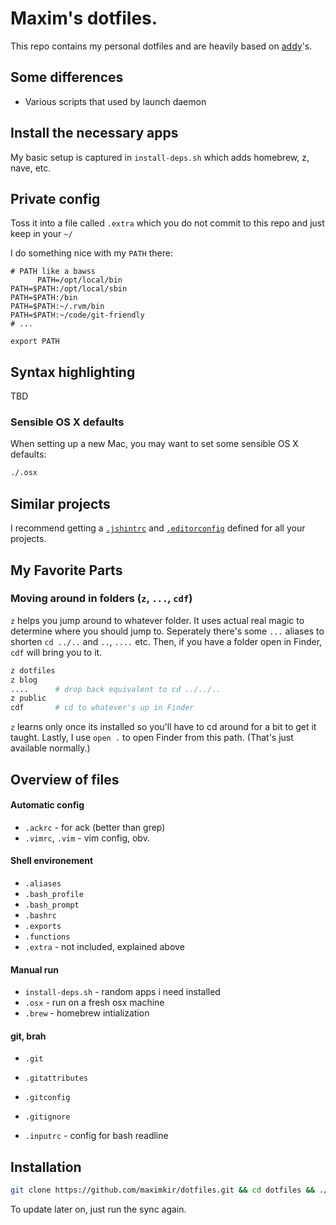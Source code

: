 # Maxim's dotfiles.

This repo contains my personal dotfiles and are heavily based on [addy](https://github.com/addyosmani/dotfiles)'s.

## Some differences

* Various scripts that used by launch daemon

## Install the necessary apps

My basic setup is captured in `install-deps.sh` which adds homebrew, z, nave, etc.

## Private config

Toss it into a file called `.extra` which you do not commit to this repo and just keep in your `~/`

I do something nice with my `PATH` there:

```shell
# PATH like a bawss
      PATH=/opt/local/bin
PATH=$PATH:/opt/local/sbin
PATH=$PATH:/bin
PATH=$PATH:~/.rvm/bin
PATH=$PATH:~/code/git-friendly
# ...

export PATH
```

## Syntax highlighting
TBD

### Sensible OS X defaults

When setting up a new Mac, you may want to set some sensible OS X defaults:

```bash
./.osx
```

## Similar projects

I recommend getting a [`.jshintrc`](https://github.com/jshint/node-jshint/blob/master/.jshintrc) and [`.editorconfig`](http://editorconfig.org/) defined for all your projects.


## My Favorite Parts


### Moving around in folders (`z`, `...`, `cdf`)
`z` helps you jump around to whatever folder. It uses actual real magic to determine where you should jump to. Seperately there's some `...` aliases to shorten `cd ../..` and `..`, `....` etc. Then, if you have a folder open in Finder, `cdf` will bring you to it.
```sh
z dotfiles
z blog
....      # drop back equivalent to cd ../../..
z public
cdf       # cd to whatever's up in Finder
```
`z` learns only once its installed so you'll have to cd around for a bit to get it taught.
Lastly, I use `open .` to open Finder from this path. (That's just available normally.)

## Overview of files

####  Automatic config
* `.ackrc` - for ack (better than grep)
* `.vimrc`, `.vim` - vim config, obv.

#### Shell environement
* `.aliases`
* `.bash_profile`
* `.bash_prompt`
* `.bashrc`
* `.exports`
* `.functions`
* `.extra` - not included, explained above

#### Manual run
* `install-deps.sh` - random apps i need installed
* `.osx` - run on a fresh osx machine
* `.brew` - homebrew intialization

#### git, brah
* `.git`
* `.gitattributes`
* `.gitconfig`
* `.gitignore`

* `.inputrc` - config for bash readline


## Installation

```bash
git clone https://github.com/maximkir/dotfiles.git && cd dotfiles && ./sync.sh
```

To update later on, just run the sync again.
